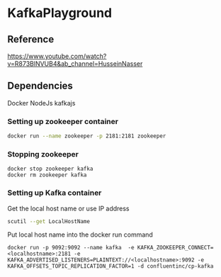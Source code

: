 # KafkaPlayground

## Reference
https://www.youtube.com/watch?v=R873BlNVUB4&ab_channel=HusseinNasser

## Dependencies 
Docker
NodeJs
kafkajs

### Setting up zookeeper container
``` bash
docker run --name zookeeper -p 2181:2181 zookeeper
```

### Stopping zookeeper
```
docker stop zookeeper kafka
docker rm zookeeper kafka
```

### Setting up Kafka container
Get the local host name or use IP address
``` bash
scutil --get LocalHostName
```

Put local host name into the docker run command
```
docker run -p 9092:9092 --name kafka  -e KAFKA_ZOOKEEPER_CONNECT=<localhostname>:2181 -e KAFKA_ADVERTISED_LISTENERS=PLAINTEXT://<localhostname>:9092 -e KAFKA_OFFSETS_TOPIC_REPLICATION_FACTOR=1 -d confluentinc/cp-kafka 
```